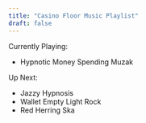```yaml
---
title: "Casino Floor Music Playlist"
draft: false
---
```


Currently Playing:
* Hypnotic Money Spending Muzak

Up Next:
* Jazzy Hypnosis
* Wallet Empty Light Rock
* Red Herring Ska
